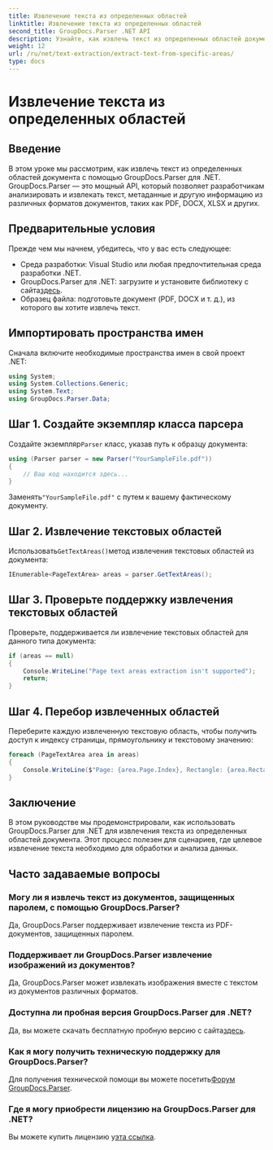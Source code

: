 ```yaml
---
title: Извлечение текста из определенных областей
linktitle: Извлечение текста из определенных областей
second_title: GroupDocs.Parser .NET API
description: Узнайте, как извлечь текст из определенных областей документов с помощью GroupDocs.Parser для .NET. Простое пошаговое руководство.
weight: 12
url: /ru/net/text-extraction/extract-text-from-specific-areas/
type: docs
---
```

# Извлечение текста из определенных областей

## Введение
В этом уроке мы рассмотрим, как извлечь текст из определенных областей документа с помощью GroupDocs.Parser для .NET. GroupDocs.Parser — это мощный API, который позволяет разработчикам анализировать и извлекать текст, метаданные и другую информацию из различных форматов документов, таких как PDF, DOCX, XLSX и других.
## Предварительные условия
Прежде чем мы начнем, убедитесь, что у вас есть следующее:
- Среда разработки: Visual Studio или любая предпочтительная среда разработки .NET.
-  GroupDocs.Parser для .NET: загрузите и установите библиотеку с сайта[здесь](https://releases.groupdocs.com/parser/net/).
- Образец файла: подготовьте документ (PDF, DOCX и т. д.), из которого вы хотите извлечь текст.

## Импортировать пространства имен
Сначала включите необходимые пространства имен в свой проект .NET:
```csharp
using System;
using System.Collections.Generic;
using System.Text;
using GroupDocs.Parser.Data;
```
## Шаг 1. Создайте экземпляр класса парсера
 Создайте экземпляр`Parser` класс, указав путь к образцу документа:
```csharp
using (Parser parser = new Parser("YourSampleFile.pdf"))
{
    // Ваш код находится здесь...
}
```
 Заменять`"YourSampleFile.pdf"` с путем к вашему фактическому документу.
## Шаг 2. Извлечение текстовых областей
 Использовать`GetTextAreas()`метод извлечения текстовых областей из документа:
```csharp
IEnumerable<PageTextArea> areas = parser.GetTextAreas();
```
## Шаг 3. Проверьте поддержку извлечения текстовых областей
Проверьте, поддерживается ли извлечение текстовых областей для данного типа документа:
```csharp
if (areas == null)
{
    Console.WriteLine("Page text areas extraction isn't supported");
    return;
}
```
## Шаг 4. Перебор извлеченных областей
Переберите каждую извлеченную текстовую область, чтобы получить доступ к индексу страницы, прямоугольнику и текстовому значению:
```csharp
foreach (PageTextArea area in areas)
{
    Console.WriteLine($"Page: {area.Page.Index}, Rectangle: {area.Rectangle}, Text: {area.Text}");
}
```

## Заключение
В этом руководстве мы продемонстрировали, как использовать GroupDocs.Parser для .NET для извлечения текста из определенных областей документа. Этот процесс полезен для сценариев, где целевое извлечение текста необходимо для обработки и анализа данных.

## Часто задаваемые вопросы
### Могу ли я извлечь текст из документов, защищенных паролем, с помощью GroupDocs.Parser?
Да, GroupDocs.Parser поддерживает извлечение текста из PDF-документов, защищенных паролем.
### Поддерживает ли GroupDocs.Parser извлечение изображений из документов?
Да, GroupDocs.Parser может извлекать изображения вместе с текстом из документов различных форматов.
### Доступна ли пробная версия GroupDocs.Parser для .NET?
 Да, вы можете скачать бесплатную пробную версию с сайта[здесь](https://releases.groupdocs.com/).
### Как я могу получить техническую поддержку для GroupDocs.Parser?
 Для получения технической помощи вы можете посетить[Форум GroupDocs.Parser](https://forum.groupdocs.com/c/parser/17).
### Где я могу приобрести лицензию на GroupDocs.Parser для .NET?
 Вы можете купить лицензию у[эта ссылка](https://purchase.groupdocs.com/buy).